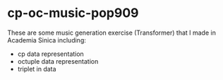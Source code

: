 # cp-oc-music-pop909
These are some music generation exercise (Transformer) that I made in Academia Sinica including:
* cp data representation
* octuple data representation
* triplet in data
